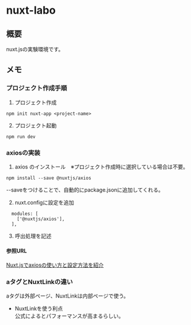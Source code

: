 # nuxt-labo
## 概要
nuxt.jsの実験環境です。

## メモ

### プロジェクト作成手順
1. プロジェクト作成
```
npm init nuxt-app <project-name>
```

2. プロジェクト起動
```
npm run dev
```

### axiosの実装
1. axios のインストール　※プロジェクト作成時に選択している場合は不要。
```
npm install --save @nuxtjs/axios
```
--saveをつけることで、自動的にpackage.jsonに追加してくれる。

2. nuxt.configに設定を追加
```
  modules: [
    ['@nuxtjs/axios'],
  ],
```

3. 呼出処理を記述

#### 参照URL
[Nuxt.jsでaxiosの使い方と設定方法を紹介](https://ma-vericks.com/nuxt-axios/)

### aタグとNuxtLinkの違い
aタグは外部ページ、NuxtLinkは内部ページで使う。

- NuxtLinkを使う利点  
公式によるとパフォーマンスが高まるらしい。